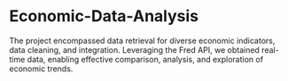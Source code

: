 # Economic-Data-Analysis

The project encompassed data retrieval for diverse economic indicators, data cleaning, and integration. Leveraging the Fred API, we obtained real-time data, enabling effective comparison, analysis, and exploration of economic trends.

